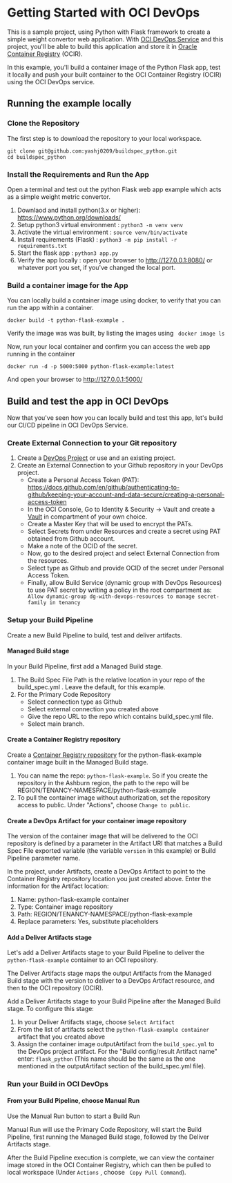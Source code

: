 # Getting Started with OCI DevOps
This is a sample project, using Python with Flask framework to create a simple weight convertor web application. With [OCI DevOps Service](https://www.oracle.com/devops/devops-service/) and this project, you'll be able to build this application and store it in [Oracle Container Registry](https://docs.oracle.com/en-us/iaas/Content/Registry/Concepts/registryoverview.htm) (OCIR).

In this example, you'll build a container image of the Python Flask app, test it locally and push your built container to the OCI Container Registry (OCIR) using the OCI DevOps service.

## Running the example locally 

### Clone the Repository 
The first step is to download the repository to your local workspace.

```
git clone git@github.com:yashj0209/buildspec_python.git
cd buildspec_python
```

### Install the Requirements and Run the App
Open a terminal and test out the python Flask web app example which acts as a simple weight metric convertor.

1. Downlaod and install python(3.x or higher): https://www.python.org/downloads/
2. Setup python3 virtual environment : ``` python3 -m venv venv ```
3. Activate the virtual environment : ```source venv/bin/activate ``` 
4. Install requirements (Flask) : ``` python3 -m pip install -r requirements.txt ```
5. Start the flask app : ``` python3 app.py ```
6. Verify the app locally : open your browser to http://127.0.0.1:8080/ or whatever port you set, if you've changed the local port.

### Build a container image for the App
You can locally build a container image using docker, to verify that you can run the app within a container.

```
docker build -t python-flask-example .
```

Verify the image was was built, by listing the images using ``` docker image ls```

Now, run your local container and confirm you can access the web app running in the container
```
docker run -d -p 5000:5000 python-flask-example:latest
```

And open your browser to http://127.0.0.1:5000/ 


## Build and test the app in OCI DevOps

Now that you've seen how you can locally build and test this app, let's build our CI/CD pipeline in OCI DevOps Service.

### Create External Connection to your Git repository 

1. Create a [DevOps Project](https://docs.oracle.com/en-us/iaas/Content/devops/using/devops_projects.htm) or use and an existing project. 
2. Create an External Connection to your Github repository in your DevOps project.
   - Create a Personal Access Token (PAT): https://docs.github.com/en/github/authenticating-to-github/keeping-your-account-and-data-secure/creating-a-personal-access-token
   - In the OCI Console, Go to Identity & Security -> Vault and create a [Vault]( https://docs.oracle.com/en-us/iaas/Content/KeyManagement/Concepts/keyoverview.htm) in compartment of your own choice.
   - Create a Master Key that will be used to encrypt the PATs. 
   - Select Secrets from under Resources and create a secret using PAT obtained from Github account.
   - Make a note of the OCID of the secret.
   - Now, go to the desired project and select External Connection from the resources.
   - Select type as Github and provide OCID of the secret under Personal Access Token.
   - Finally, allow Build Service (dynamic group with DevOps Resources) to use PAT secret by writing a policy in the root compartment as: ``` Allow dynamic-group dg-with-devops-resources to manage secret-family in tenancy```

### Setup your Build Pipeline

Create a new Build Pipeline to build, test and deliver artifacts. 

#### Managed Build stage

In your Build Pipeline, first add a Managed Build stage. 

1. The Build Spec File Path is the relative location in your repo of the build_spec.yml . Leave the default, for this example. 
2. For the Primary Code Repository 
   - Select connection type as Github
   - Select external connection you created above
   - Give the repo URL to the repo which contains build_spec.yml file.
   - Select main branch.

#### Create a Container Registry repository

Create a [Container Registry repository](https://docs.oracle.com/en-us/iaas/Content/Registry/Tasks/registrycreatingarepository.htm) for the python-flask-example container image built in the Managed Build stage.
1. You can name the repo: ```python-flask-example```. So if you create the repository in the Ashburn region, the path to the repo will be REGION/TENANCY-NAMESPACE/python-flask-example
2. To pull the container image without authorization, set the repository access to public. Under "Actions", choose ```Change to public```.

#### Create a DevOps Artifact for your container image repository

The version of the container image that will be delivered to the OCI repository is defined by a parameter in the Artifact URI that matches a Build Spec File exported variable (the variable ```version``` in this example) or Build Pipeline parameter name.

In the project, under Artifacts, create a DevOps Artifact to point to the Container Registry repository location you just created above. Enter the information for the Artifact location:

1. Name: python-flask-example container
2. Type: Container image repository
3. Path: REGION/TENANCY-NAMESPACE/python-flask-example
4. Replace parameters: Yes, substitute placeholders

#### Add a Deliver Artifacts stage

Let's add a Deliver Artifacts stage to your Build Pipeline to deliver the ```python-flask-example``` container to an OCI repository.

The Deliver Artifacts stage maps the output Artifacts from the Managed Build stage with the version to deliver to a DevOps Artifact resource, and then to the OCI repository (OCIR).

Add a Deliver Artifacts stage to your Build Pipeline after the Managed Build stage. To configure this stage:

1. In your Deliver Artifacts stage, choose ```Select Artifact```
2. From the list of artifacts select the ```python-flask-example container``` artifact that you created above
3. Assign the container image outputArtifact from the ```build_spec.yml``` to the DevOps project artifact. For the "Build config/result Artifact name" enter: ```flask_python``` (This name should be the same as the one mentioned in the outputArtifact section of the build_spec.yml file).

### Run your Build in OCI DevOps

#### From your Build Pipeline, choose Manual Run

Use the Manual Run button to start a Build Run

Manual Run will use the Primary Code Repository, will start the Build Pipeline, first running the Managed Build stage, followed by the Deliver Artifacts stage.

After the Build Pipeline execution is complete, we can view the container image stored in the OCI Container Registry, which can then be pulled to local workspace (Under ```Actions``` , choose ``` Copy Pull Command```).






